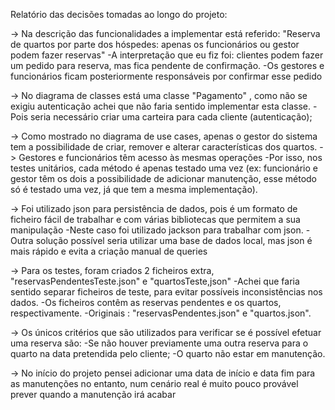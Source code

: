 Relatório das decisões tomadas ao longo do projeto:

-> Na descrição das funcionalidades a implementar está referido: "Reserva de quartos por parte dos hóspedes: apenas os funcionários ou gestor podem fazer reservas"
-A interpretação que eu fiz foi: clientes podem fazer um pedido para reserva, mas fica pendente de confirmação.
-Os gestores e funcionários ficam posteriormente responsáveis por confirmar esse pedido

-> No diagrama de classes está uma classe "Pagamento" , como não se exigiu autenticação achei que não faria sentido implementar esta classe.
-Pois seria necessário criar uma carteira para cada cliente (autenticação);

-> Como mostrado no diagrama de use cases, apenas o gestor do sistema tem a possibilidade de criar, remover e alterar características dos quartos.
-> Gestores e funcionários têm acesso às mesmas operações
   -Por isso, nos testes unitários, cada método é apenas testado uma vez (ex: funcionário e gestor têm os dois a possibilidade de adicionar manutenção, esse método só
   é testado uma vez, já que tem a mesma implementação).
 
-> Foi utilizado json para persistência de dados, pois é um formato de ficheiro fácil de trabalhar e com várias bibliotecas que permitem a sua manipulação
   -Neste caso foi utilizado jackson para trabalhar com json.
   -Outra solução possível seria utilizar uma base de dados local, mas json é mais rápido e evita a criação manual de queries

-> Para os testes, foram criados 2 ficheiros extra, "reservasPendentesTeste.json" e "quartosTeste,json"
   -Achei que faria sentido separar ficheiros de teste, para evitar possíveis inconsistências nos dados.
   -Os ficheiros contêm as reservas pendentes e os quartos, respectivamente.
   -Originais : "reservasPendentes.json" e "quartos.json".

-> Os únicos critérios que são utilizados para verificar se é possível efetuar uma reserva são:
   -Se não houver previamente uma outra reserva para o quarto na data pretendida pelo cliente;
   -O quarto não estar em manutenção.

-> No início do projeto pensei adicionar uma data de início e data fim para as manutenções no entanto, num cenário real é muito pouco provável prever quando a manutenção 
irá acabar
